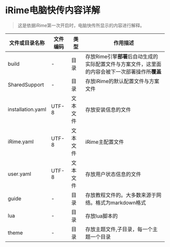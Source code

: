 # iRime电脑快传内容详解

> 这是依据iRime第一次开启时，电脑快传所显示的内容进行解释。

文件或目录名称 | 文件编码 | 类型 | 作用描述
---- | ---- | ---- | ----
build | - | 目录 |存放Rime引擎**部署**后自动生成的实际配置文件与方案文件，这里面的内容会被下一次部署操作所**覆盖**
SharedSupport | - | 目录 | 存放iRime的默认配置文件与方案文件
installation.yaml | UTF-8 |文本文件 | 存放安装信息的文件
iRime.yaml | UTF-8 |文本文件 | iRime主配置文件
user.yaml | UTF-8 | 文本文件 | 存放用户状态信息的文件
guide| - | 目录 | 存放教程文件的。大多数来源于网络。格式为markdown格式
lua| - | 目录 | 存放lua脚本的
theme| - | 目录 | 存放主题文件,子目录，每一个主题一个目录
